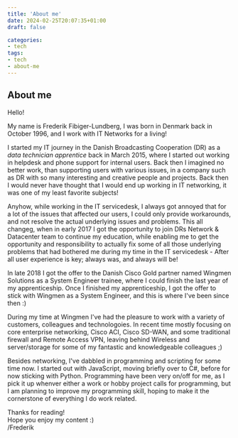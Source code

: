 ```yaml
---
title: 'About me'
date: 2024-02-25T20:07:35+01:00
draft: false

categories:
- tech
tags:
- tech
- about-me
---
```


## About me

Hello! 

My name is Frederik Fibiger-Lundberg, I was born in Denmark back in October 1996, and I work with IT Networks for a living! 

I started my IT journey in the Danish Broadcasting Cooperation (DR) as a *data technician apprentice* back in March 2015, where I started out working in helpdesk and phone support for internal users. Back then I imagined no better work, than supporting users with various issues, in a company such as DR with so many interesting and creative people and projects. Back then I would never have thought that I would end up working in IT networking, it was one of my least favorite subjects!

Anyhow, while working in the IT servicedesk, I always got annoyed that for a lot of the issues that affected our users, I could only provide workarounds, and not resolve the actual underlying issues and problems. This all changeg, when in early 2017 I got the opportunity to join DRs Network & Datacenter team to continue my education, while enabling me to get the opportunity and responsibility to actually fix some of all those underlying problems that had bothered me during my time in the IT servicedesk - After all user experience is key; always was, and always will be!

In late 2018 I got the offer to the Danish Cisco Gold partner named Wingmen Solutions as a System Engineer trainee, where I could finish the last year of my apprenticeship. Once I finished my apprenticeship, I got the offer to stick with Wingmen as a System Engineer, and this is where I've been since then :)

During my time at Wingmen I've had the pleasure to work with a variety of customers, colleagues and technologoies. In recent time mostly focusing on core enterprise networking, Cisco ACI, Cisco SD-WAN, and some traditional firewall and Remote Access VPN, leaving behind Wireless and server/storage for some of my fantastic and knowledgeable colleagues ;) 

Besides networking, I've dabbled in programming and scripting for some time now. I started out with JavaScript, moving briefly over to C#, before for now sticking with Python. Programming have been very on/off for me, as I pick it up whenver either a work or hobby project calls for programming, but I am planning to improve my programming skill, hoping to make it the cornerstone of everything I do work related.

Thanks for reading! <br> Hope you enjoy my content :) <br> /Frederik